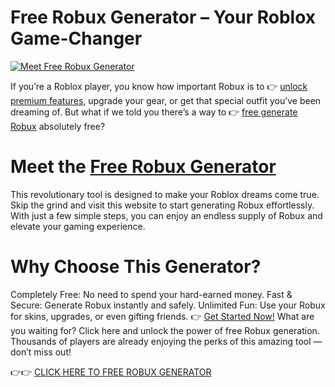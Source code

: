 # Free Robux Generator – Your Roblox Game-Changer 
 [![Meet Free Robux Generator](https://github.com/user-attachments/assets/53ca28bc-d470-4973-9b19-be433b311f32)](https://free.sroffers24.com/all-giftcard/)

If you’re a Roblox player, you know how important Robux is to 👉 [unlock premium features](https://free.sroffers24.com/all-giftcard/), upgrade your gear, or get that special outfit you’ve been dreaming of. But what if we told you there’s a way to 👉 [free generate Robux](https://free.sroffers24.com/all-giftcard/) absolutely free?

# Meet the [Free Robux Generator](https://free.sroffers24.com/all-giftcard/)
This revolutionary tool is designed to make your Roblox dreams come true. Skip the grind and visit this website to start generating Robux effortlessly. With just a few simple steps, you can enjoy an endless supply of Robux and elevate your gaming experience.

# Why Choose This Generator?
Completely Free: No need to spend your hard-earned money.
Fast & Secure: Generate Robux instantly and safely.
Unlimited Fun: Use your Robux for skins, upgrades, or even gifting friends.
👉 [Get Started Now!](https://free.sroffers24.com/all-giftcard/) 
What are you waiting for? Click here and unlock the power of free Robux generation. Thousands of players are already enjoying the perks of this amazing tool — don’t miss out!

👉👉 [CLICK HERE TO FREE ROBUX GENERATOR](https://free.sroffers24.com/all-giftcard/) 

